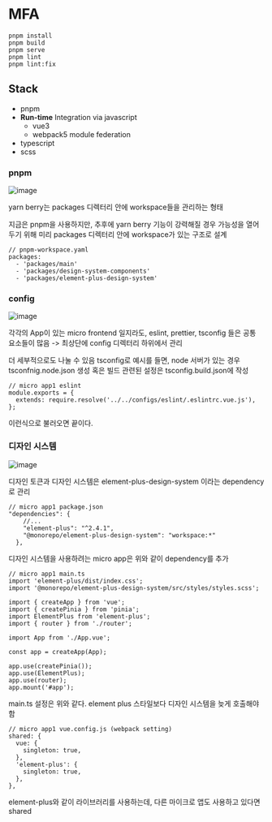 # MFA

```
pnpm install
pnpm build
pnpm serve
pnpm lint
pnpm lint:fix
```

## Stack

- pnpm
- **Run-time** Integration via javascript
    - vue3
    - webpack5 module federation
- typescript
- scss

### pnpm

![image](https://github.com/ayaanlee-igaw/pnpm-monorepo-mfa-webpack-cli/assets/117155989/7acbbb15-a329-4237-b2e8-6035f6c0c982)

yarn berry는 packages 디렉터리 안에 workspace들을 관리하는 형태

지금은 pnpm을 사용하지만, 추후에 yarn berry 기능이 강력해질 경우 가능성을 열어두기 위해
미리 packages 디렉터리 안에 workspace가 있는 구조로 설계

```
// pnpm-workspace.yaml
packages:
  - 'packages/main'
  - 'packages/design-system-components'
  - 'packages/element-plus-design-system'
```

### config

![image](https://github.com/ayaanlee-igaw/pnpm-monorepo-mfa-webpack-cli/assets/117155989/8ac4e5bf-2872-419d-aa04-788dd2e88d8c)


각각의 App이 있는 micro frontend 일지라도, eslint, prettier, tsconfig 들은 공통 요소들이 많음
-> 최상단에 config 디렉터리 하위에서 관리

더 세부적으로도 나눌 수 있음
tsconfig로 예시를 들면, node 서버가 있는 경우 tsconfnig.node.json 생성
혹은 빌드 관련된 설정은 tsconfig.build.json에 작성

```
// micro app1 eslint
module.exports = {
  extends: require.resolve('../../configs/eslint/.eslintrc.vue.js'),
};
```

이런식으로 불러오면 끝이다.

### 디자인 시스템

![image](https://github.com/ayaanlee-igaw/pnpm-monorepo-mfa-webpack-cli/assets/117155989/ea0579c7-8d45-4098-9bb1-076ef6b592b0)

디자인 토큰과 디자인 시스템은 element-plus-design-system 이라는 dependency로 관리

```
// micro app1 package.json
"dependencies": {
    //...
    "element-plus": "^2.4.1",
    "@monorepo/element-plus-design-system": "workspace:*"
  },
```

디자인 시스템을 사용하려는 micro app은 위와 같이 dependency를 추가

```
// micro app1 main.ts
import 'element-plus/dist/index.css';
import '@monorepo/element-plus-design-system/src/styles/styles.scss';

import { createApp } from 'vue';
import { createPinia } from 'pinia';
import ElementPlus from 'element-plus';
import { router } from './router';

import App from './App.vue';

const app = createApp(App);

app.use(createPinia());
app.use(ElementPlus);
app.use(router);
app.mount('#app');
```

main.ts 설정은 위와 같다. element plus 스타일보다 디자인 시스템을 늦게 호출해야 함

```
// micro app1 vue.config.js (webpack setting)
shared: {
  vue: {
    singleton: true,
  },
  'element-plus': {
    singleton: true,
  },
},
```

element-plus와 같이 라이브러리를 사용하는데, 다른 마이크로 앱도 사용하고 있다면 shared
